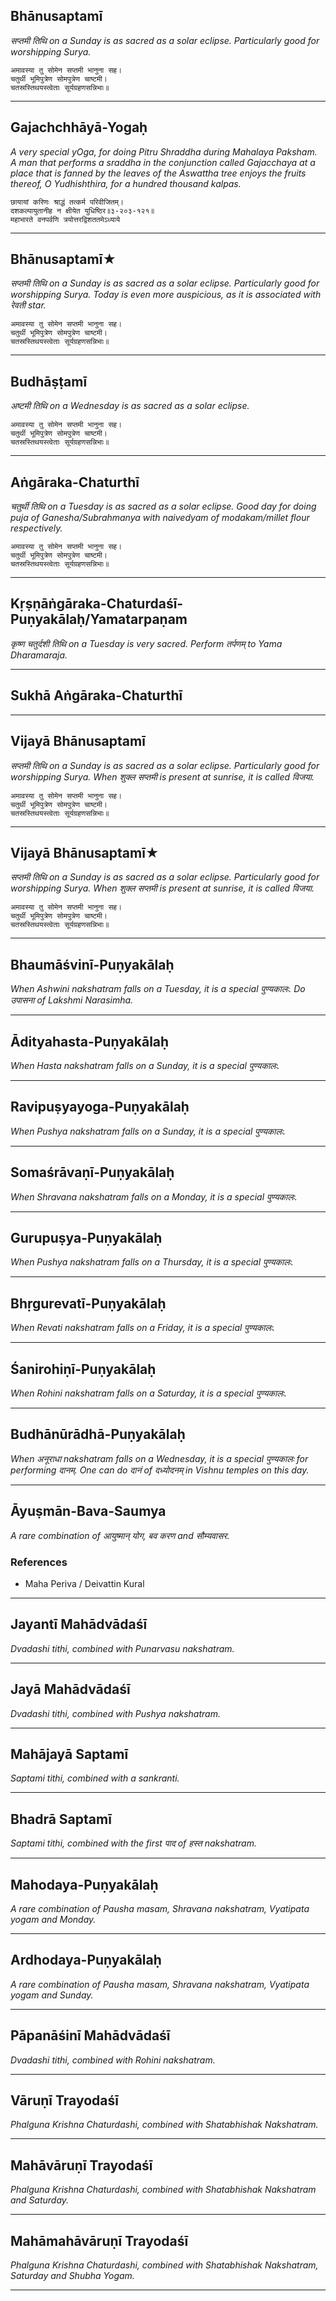 ## Bhānusaptamī
_सप्तमी तिथि on a Sunday is as sacred as a solar eclipse. Particularly good for worshipping Surya._

```
अमावस्या तु सोमेन सप्तमी भानुना सह।
चतुर्थी भूमिपुत्रेण सोमपुत्रेण चाष्टमी।
चतस्रस्तिथयस्त्वेताः सूर्यग्रहणसन्निभाः॥
```

---
## Gajachchhāyā-Yogaḥ
_A very special yOga, for doing Pitru Shraddha during Mahalaya Paksham. A man that performs a sraddha in the conjunction called Gajacchaya at a place that is fanned by the leaves of the Aswattha tree enjoys the fruits thereof, O Yudhishthira, for a hundred thousand kalpas._

```
छायायां करिणः श्राद्धं तत्कर्म परिवीजितम्।
दशकल्पायुतानीह न क्षीयेत युधिष्ठिर॥३-२०३-१२१॥
महाभारते वनपर्वणि त्रयोत्तरद्विशततमेऽध्याये
```

---
## Bhānusaptamī★
_सप्तमी तिथि on a Sunday is as sacred as a solar eclipse. Particularly good for worshipping Surya. Today is even more auspicious, as it is associated with रेवती star._

```
अमावस्या तु सोमेन सप्तमी भानुना सह।
चतुर्थी भूमिपुत्रेण सोमपुत्रेण चाष्टमी।
चतस्रस्तिथयस्त्वेताः सूर्यग्रहणसन्निभाः॥
```

---
## Budhāṣṭamī
_अष्टमी तिथि on a Wednesday is as sacred as a solar eclipse._

```
अमावस्या तु सोमेन सप्तमी भानुना सह।
चतुर्थी भूमिपुत्रेण सोमपुत्रेण चाष्टमी।
चतस्रस्तिथयस्त्वेताः सूर्यग्रहणसन्निभाः॥
```

---
## Aṅgāraka-Chaturthī
_चतुर्थी तिथि on a Tuesday is as sacred as a solar eclipse. Good day for doing puja of Ganesha/Subrahmanya with naivedyam of modakam/millet flour respectively._

```
अमावस्या तु सोमेन सप्तमी भानुना सह।
चतुर्थी भूमिपुत्रेण सोमपुत्रेण चाष्टमी।
चतस्रस्तिथयस्त्वेताः सूर्यग्रहणसन्निभाः॥
```

---
## Kṛṣṇāṅgāraka-Chaturdaśī-Puṇyakālaḥ/Yamatarpaṇam
_कृष्ण चतुर्दशी तिथि on a Tuesday is very sacred. Perform तर्पणम् to Yama Dharamaraja._

---
## Sukhā Aṅgāraka-Chaturthī


---
## Vijayā Bhānusaptamī
_सप्तमी तिथि on a Sunday is as sacred as a solar eclipse. Particularly good for worshipping Surya. When शुक्ल सप्तमी is present at sunrise, it is called विजया._

```
अमावस्या तु सोमेन सप्तमी भानुना सह।
चतुर्थी भूमिपुत्रेण सोमपुत्रेण चाष्टमी।
चतस्रस्तिथयस्त्वेताः सूर्यग्रहणसन्निभाः॥
```

---
## Vijayā Bhānusaptamī★
_सप्तमी तिथि on a Sunday is as sacred as a solar eclipse. Particularly good for worshipping Surya. When शुक्ल सप्तमी is present at sunrise, it is called विजया._

```
अमावस्या तु सोमेन सप्तमी भानुना सह।
चतुर्थी भूमिपुत्रेण सोमपुत्रेण चाष्टमी।
चतस्रस्तिथयस्त्वेताः सूर्यग्रहणसन्निभाः॥
```

---
## Bhaumāśvinī-Puṇyakālaḥ
_When Ashwini nakshatram falls on a Tuesday, it is a special पुण्यकालः. Do उपासना of Lakshmi Narasimha._

---
## Ādityahasta-Puṇyakālaḥ
_When Hasta nakshatram falls on a Sunday, it is a special पुण्यकालः._

---
## Ravipuṣyayoga-Puṇyakālaḥ
_When Pushya nakshatram falls on a Sunday, it is a special पुण्यकालः._

---
## Somaśrāvaṇī-Puṇyakālaḥ
_When Shravana nakshatram falls on a Monday, it is a special पुण्यकालः._

---
## Gurupuṣya-Puṇyakālaḥ
_When Pushya nakshatram falls on a Thursday, it is a special पुण्यकालः._

---
## Bhṛgurevatī-Puṇyakālaḥ
_When Revati nakshatram falls on a Friday, it is a special पुण्यकालः._

---
## Śanirohiṇī-Puṇyakālaḥ
_When Rohini nakshatram falls on a Saturday, it is a special पुण्यकालः._

---
## Budhānūrādhā-Puṇyakālaḥ
_When अनूराधा nakshatram falls on a Wednesday, it is a special पुण्यकालः for performing दानम्. One can do दानं of दध्योदनम् in Vishnu temples on this day._

---
## Āyuṣmān-Bava-Saumya
_A rare combination of आयुष्मान् योग, बव करण and सौम्यवासर._
### References
* Maha Periva / Deivattin Kural


---
## Jayantī Mahādvādaśī
_Dvadashi tithi, combined with Punarvasu nakshatram._

---
## Jayā Mahādvādaśī
_Dvadashi tithi, combined with Pushya nakshatram._

---
## Mahājayā Saptamī
_Saptami tithi, combined with a sankranti._

---
## Bhadrā Saptamī
_Saptami tithi, combined with the first पाद of हस्त nakshatram._

---
## Mahodaya-Puṇyakālaḥ
_A rare combination of Pausha masam, Shravana nakshatram, Vyatipata yogam and Monday._

---
## Ardhodaya-Puṇyakālaḥ
_A rare combination of Pausha masam, Shravana nakshatram, Vyatipata yogam and Sunday._

---
## Pāpanāśinī Mahādvādaśī
_Dvadashi tithi, combined with Rohini nakshatram._

---
## Vāruṇī Trayodaśī
_Phalguna Krishna Chaturdashi, combined with Shatabhishak Nakshatram._

---
## Mahāvāruṇī Trayodaśī
_Phalguna Krishna Chaturdashi, combined with Shatabhishak Nakshatram and Saturday._

---
## Mahāmahāvāruṇī Trayodaśī
_Phalguna Krishna Chaturdashi, combined with Shatabhishak Nakshatram, Saturday and Shubha Yogam._

---
